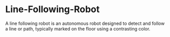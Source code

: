 # Line-Following-Robot
A line following robot is an autonomous robot designed to detect and follow a line or path, typically marked on the floor using a contrasting color.
